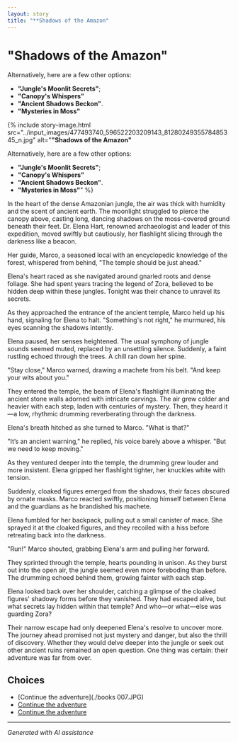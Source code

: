 ```yaml
---
layout: story
title: "**Shadows of the Amazon"
---
```


# **"Shadows of the Amazon"**

Alternatively, here are a few other options:

* **"Jungle's Moonlit Secrets"**;
* **"Canopy's Whispers"**
 * **"Ancient Shadows Beckon"**.
* **"Mysteries in Moss"**

{% include story-image.html src="../input_images/477493740_596522203209143_8128024935578485345_n.jpg" alt="**"Shadows of the Amazon"**

Alternatively, here are a few other options:

* **"Jungle's Moonlit Secrets"**;
* **"Canopy's Whispers"**
 * **"Ancient Shadows Beckon"**.
* **"Mysteries in Moss"**" %}

In the heart of the dense Amazonian jungle, the air was thick with humidity and the scent of ancient earth. The moonlight struggled to pierce the canopy above, casting long, dancing shadows on the moss-covered ground beneath their feet. Dr. Elena Hart, renowned archaeologist and leader of this expedition, moved swiftly but cautiously, her flashlight slicing through the darkness like a beacon.

Her guide, Marco, a seasoned local with an encyclopedic knowledge of the forest, whispered from behind, "The temple should be just ahead."

Elena's heart raced as she navigated around gnarled roots and dense foliage. She had spent years tracing the legend of Zora, believed to be hidden deep within these jungles. Tonight was their chance to unravel its secrets.

As they approached the entrance of the ancient temple, Marco held up his hand, signaling for Elena to halt. "Something's not right," he murmured, his eyes scanning the shadows intently.

Elena paused, her senses heightened. The usual symphony of jungle sounds seemed muted, replaced by an unsettling silence. Suddenly, a faint rustling echoed through the trees. A chill ran down her spine.

"Stay close," Marco warned, drawing a machete from his belt. "And keep your wits about you."

They entered the temple, the beam of Elena's flashlight illuminating the ancient stone walls adorned with intricate carvings. The air grew colder and heavier with each step, laden with centuries of mystery. Then, they heard it—a low, rhythmic drumming reverberating through the darkness.

Elena's breath hitched as she turned to Marco. "What is that?"

"It’s an ancient warning," he replied, his voice barely above a whisper. "But we need to keep moving."

As they ventured deeper into the temple, the drumming grew louder and more insistent. Elena gripped her flashlight tighter, her knuckles white with tension.

Suddenly, cloaked figures emerged from the shadows, their faces obscured by ornate masks. Marco reacted swiftly, positioning himself between Elena and the guardians as he brandished his machete.

Elena fumbled for her backpack, pulling out a small canister of mace. She sprayed it at the cloaked figures, and they recoiled with a hiss before retreating back into the darkness.

"Run!" Marco shouted, grabbing Elena's arm and pulling her forward.

They sprinted through the temple, hearts pounding in unison. As they burst out into the open air, the jungle seemed even more foreboding than before. The drumming echoed behind them, growing fainter with each step.

Elena looked back over her shoulder, catching a glimpse of the cloaked figures' shadowy forms before they vanished. They had escaped alive, but what secrets lay hidden within that temple? And who—or what—else was guarding Zora?

Their narrow escape had only deepened Elena's resolve to uncover more. The journey ahead promised not just mystery and danger, but also the thrill of discovery. Whether they would delve deeper into the jungle or seek out other ancient ruins remained an open question. One thing was certain: their adventure was far from over.


## Choices

* [Continue the adventure](./books 007.JPG)
* [Continue the adventure](./C8C6DEF8-4239-4B16-ADF3-4EAF62D4795A)
* [Continue the adventure](./144327630_3930950650332675_7163600755928566265_n)


---
*Generated with AI assistance*
